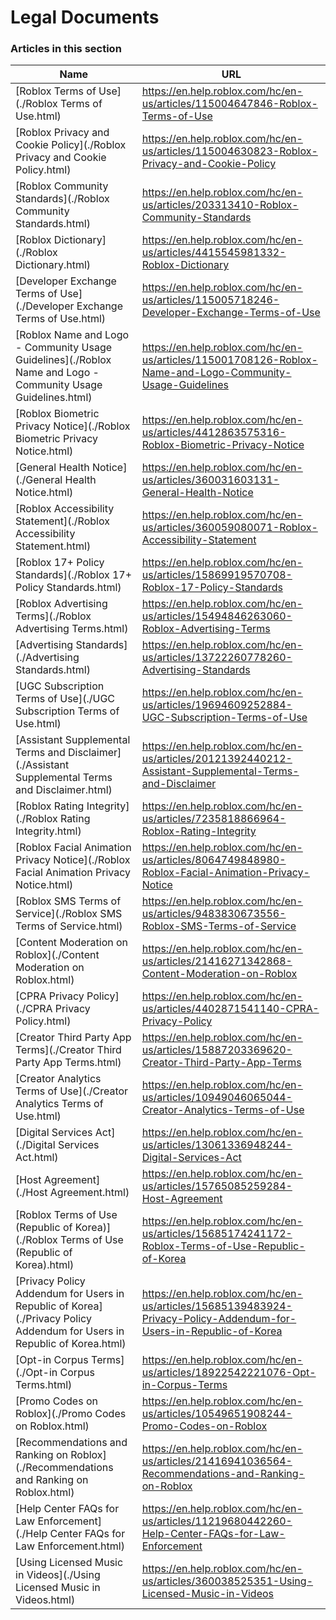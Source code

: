 # Legal Documents  
### Articles in this section
Name|URL
-|-
[Roblox Terms of Use](./Roblox Terms of Use.html) |https://en.help.roblox.com/hc/en-us/articles/115004647846-Roblox-Terms-of-Use
[Roblox Privacy and Cookie Policy](./Roblox Privacy and Cookie Policy.html) |https://en.help.roblox.com/hc/en-us/articles/115004630823-Roblox-Privacy-and-Cookie-Policy
[Roblox Community Standards](./Roblox Community Standards.html) |https://en.help.roblox.com/hc/en-us/articles/203313410-Roblox-Community-Standards
[Roblox Dictionary](./Roblox Dictionary.html) |https://en.help.roblox.com/hc/en-us/articles/4415545981332-Roblox-Dictionary
[Developer Exchange Terms of Use](./Developer Exchange Terms of Use.html) |https://en.help.roblox.com/hc/en-us/articles/115005718246-Developer-Exchange-Terms-of-Use
[Roblox Name and Logo - Community Usage Guidelines](./Roblox Name and Logo - Community Usage Guidelines.html) |https://en.help.roblox.com/hc/en-us/articles/115001708126-Roblox-Name-and-Logo-Community-Usage-Guidelines
[Roblox Biometric Privacy Notice](./Roblox Biometric Privacy Notice.html) |https://en.help.roblox.com/hc/en-us/articles/4412863575316-Roblox-Biometric-Privacy-Notice
[General Health Notice](./General Health Notice.html) |https://en.help.roblox.com/hc/en-us/articles/360031603131-General-Health-Notice
[Roblox Accessibility Statement](./Roblox Accessibility Statement.html) |https://en.help.roblox.com/hc/en-us/articles/360059080071-Roblox-Accessibility-Statement
[Roblox 17+ Policy Standards](./Roblox 17+ Policy Standards.html) |https://en.help.roblox.com/hc/en-us/articles/15869919570708-Roblox-17-Policy-Standards
[Roblox Advertising Terms](./Roblox Advertising Terms.html) |https://en.help.roblox.com/hc/en-us/articles/15494846263060-Roblox-Advertising-Terms
[Advertising Standards](./Advertising Standards.html) |https://en.help.roblox.com/hc/en-us/articles/13722260778260-Advertising-Standards
[UGC Subscription Terms of Use](./UGC Subscription Terms of Use.html) |https://en.help.roblox.com/hc/en-us/articles/19694609252884-UGC-Subscription-Terms-of-Use
[Assistant Supplemental Terms and Disclaimer](./Assistant Supplemental Terms and Disclaimer.html) |https://en.help.roblox.com/hc/en-us/articles/20121392440212-Assistant-Supplemental-Terms-and-Disclaimer
[Roblox Rating Integrity](./Roblox Rating Integrity.html) |https://en.help.roblox.com/hc/en-us/articles/7235818866964-Roblox-Rating-Integrity
[Roblox Facial Animation Privacy Notice](./Roblox Facial Animation Privacy Notice.html) |https://en.help.roblox.com/hc/en-us/articles/8064749848980-Roblox-Facial-Animation-Privacy-Notice
[Roblox SMS Terms of Service](./Roblox SMS Terms of Service.html) |https://en.help.roblox.com/hc/en-us/articles/9483830673556-Roblox-SMS-Terms-of-Service
[Content Moderation on Roblox](./Content Moderation on Roblox.html) |https://en.help.roblox.com/hc/en-us/articles/21416271342868-Content-Moderation-on-Roblox
[CPRA Privacy Policy](./CPRA Privacy Policy.html) |https://en.help.roblox.com/hc/en-us/articles/4402871541140-CPRA-Privacy-Policy
[Creator Third Party App Terms](./Creator Third Party App Terms.html) |https://en.help.roblox.com/hc/en-us/articles/15887203369620-Creator-Third-Party-App-Terms
[Creator Analytics Terms of Use](./Creator Analytics Terms of Use.html) |https://en.help.roblox.com/hc/en-us/articles/10949046065044-Creator-Analytics-Terms-of-Use
[Digital Services Act](./Digital Services Act.html) |https://en.help.roblox.com/hc/en-us/articles/13061336948244-Digital-Services-Act
[Host Agreement](./Host Agreement.html) |https://en.help.roblox.com/hc/en-us/articles/15765085259284-Host-Agreement
[Roblox Terms of Use (Republic of Korea)](./Roblox Terms of Use (Republic of Korea).html) |https://en.help.roblox.com/hc/en-us/articles/15685174241172-Roblox-Terms-of-Use-Republic-of-Korea
[Privacy Policy Addendum for Users in Republic of Korea](./Privacy Policy Addendum for Users in Republic of Korea.html) |https://en.help.roblox.com/hc/en-us/articles/15685139483924-Privacy-Policy-Addendum-for-Users-in-Republic-of-Korea
[Opt-in Corpus Terms](./Opt-in Corpus Terms.html) |https://en.help.roblox.com/hc/en-us/articles/18922542221076-Opt-in-Corpus-Terms
[Promo Codes on Roblox](./Promo Codes on Roblox.html) |https://en.help.roblox.com/hc/en-us/articles/10549651908244-Promo-Codes-on-Roblox
[Recommendations and Ranking on Roblox](./Recommendations and Ranking on Roblox.html) |https://en.help.roblox.com/hc/en-us/articles/21416941036564-Recommendations-and-Ranking-on-Roblox
[Help Center FAQs for Law Enforcement](./Help Center FAQs for Law Enforcement.html) |https://en.help.roblox.com/hc/en-us/articles/11219680442260-Help-Center-FAQs-for-Law-Enforcement
[Using Licensed Music in Videos](./Using Licensed Music in Videos.html) |https://en.help.roblox.com/hc/en-us/articles/360038525351-Using-Licensed-Music-in-Videos